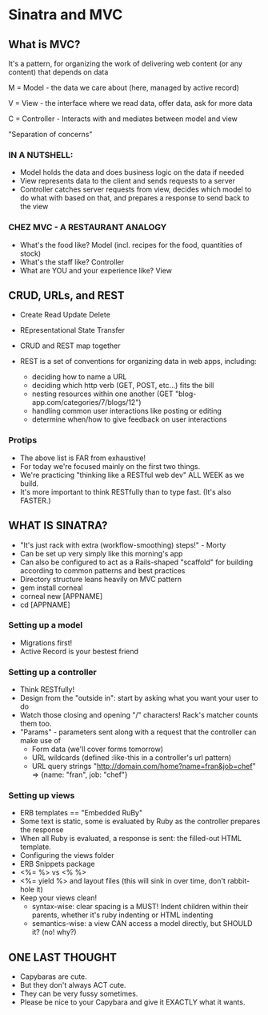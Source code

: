 
# Sinatra and MVC


## What is MVC?
It's a pattern, for organizing the work of delivering web content (or any content) that depends on data

M = Model - the data we care about (here, managed by active record)

V = View - the interface where we read data, offer data, ask for more data

C = Controller - Interacts with and mediates between model and view

"Separation of concerns"



### IN A NUTSHELL:
* Model holds the data and does business logic on the data if needed
* View represents data to the client and sends requests to a server
* Controller catches server requests from view, decides which model to do what with based on that, and prepares a response to send back to the view



### CHEZ MVC - A RESTAURANT ANALOGY
* What's the food like? Model (incl. recipes for the food, quantities of stock)
* What's the staff like? Controller
* What are YOU and your experience like? View

## CRUD, URLs, and REST

* Create Read Update Delete
* REpresentational State Transfer

* CRUD and REST map together
* REST is a set of conventions for organizing data in web apps, including:
  - deciding how to name a URL
  - deciding which http verb (GET, POST, etc...) fits the bill
  - nesting resources within one another (GET "blog-app.com/categories/7/blogs/12")
  - handling common user interactions like posting or editing
  - determine when/how to give feedback on user interactions

### Protips
* The above list is FAR from exhaustive!
* For today we're focused mainly on the first two things.
* We're practicing "thinking like a RESTful web dev" ALL WEEK as we build.
* It's more important to think RESTfully than to type fast. (It's also FASTER.)

## WHAT IS SINATRA?

* "It's just rack with extra (workflow-smoothing) steps!" - Morty
* Can be set up very simply like this morning's app
* Can also be configured to act as a Rails-shaped "scaffold" for building according to common patterns and best practices
* Directory structure leans heavily on MVC pattern
* gem install corneal
* corneal new [APPNAME]
* cd [APPNAME]


### Setting up a model
- Migrations first!
- Active Record is your bestest friend

### Setting up a controller
- Think RESTfully!
- Design from the "outside in": start by asking what you want your user to do
- Watch those closing and opening "/" characters! Rack's matcher counts them too.
- "Params" - parameters sent along with a request that the controller can make use of
  * Form data (we'll cover forms tomorrow)
  * URL wildcards (defined :like-this in a controller's url pattern)
  * URL query strings
    "http://domain.com/home?name=fran&job=chef" => {name: "fran", job: "chef"}

### Setting up views
- ERB templates == "Embedded RuBy"
- Some text is static, some is evaluated by Ruby as the controller prepares the response
- When all Ruby is evaluated, a response is sent: the filled-out HTML template.
- Configuring the views folder
- ERB Snippets package
- <%= %> vs <% %>
- <%= yield %> and layout files (this will sink in over time, don't rabbit-hole it)
- Keep your views clean!
  * syntax-wise: clear spacing is a MUST! Indent children within their parents, whether it's ruby indenting or HTML indenting
  * semantics-wise: a view CAN access a model directly, but SHOULD it? (no! why?)

## ONE LAST THOUGHT

- Capybaras are cute.
- But they don't always ACT cute.
- They can be very fussy sometimes.
- Please be nice to your Capybara and give it EXACTLY what it wants.
